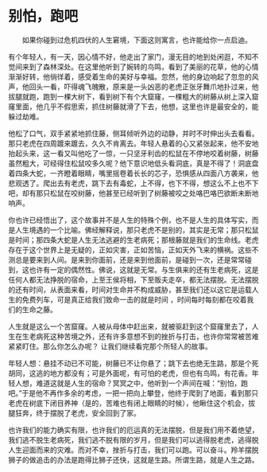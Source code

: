 # 别怕，跑吧
　　如果你碰到过危机四伏的人生窘境，下面这则寓言，也许能给你一点启迪。 

 有个年轻人，有一天，因心情不好，他走出了家门，漫无目的地到处闲逛，不知不觉间来到了森林深处。在这里他听到了婉转的鸟鸣，看到了美丽的花草，他的心情渐渐好转，他徜徉着，感受着生命的美好与幸福。忽然，他的身边响起了忽忽的风声，他回头一看，吓得魂飞魄散，原来是一头凶恶的老虎正张牙舞爪地扑过来，他拔腿就跑，跑到一棵大树下，看到树下有个大窟窿，一棵粗大的树藤从树上深入窟窿里面，他几乎不假思索，抓住树藤就滑了下去，他想，这里也许是最安全的，能躲过劫难。 

 他松了口气，双手紧紧地抓住藤，侧耳倾听外边的动静，并时不时伸出头去看看。那只老虎在四周踱来踱去，久久不肯离去。年轻人悬着的心又紧张起来，他不安地抬起头来，这一看又叫他吃了一惊，一只坚牙利齿的松鼠在不停地咬着树藤，树藤虽然粗大，可经得住松鼠咬多久呢？他下意识地低头看洞底，真是不得了！洞底盘着四条大蛇，一齐瞪着眼睛，嘴里摇卷着长长的芯子，恐惧感从四面八方袭来，他悲观透了。爬出去有老虎，跳下去有毒蛇，上不得，也下不得，想这么不上也不下吧，却有那只松鼠在咬树藤，他甚至已经听到了树藤被咬之处咯巴咯巴欲断未断地响声。 

 你也许已经悟出了，这个故事并不是人生的特殊个例，也不是人生的具体写实，而是人生境遇的一个比喻。佛经解释说，那只老虎不是别的，其实是无常；那只松鼠是时间；那四条大蛇是人生无法逃避的生老病死；那根藤就是我们的生命线。老虎存在于这个世界上是无疑的，正如灾害，正如苦恼，正如天外飞来的横祸。这些不测总是要来到人间。是来到你面前，还是来到他面前，是碰到一次，还是常常碰到，这也许有一定的偶然性。佛说，这就是无常。与生俱来的还有生老病死，这是任何人都无法挣脱的宿命，上至王侯将相，下至贩夫走卒，都无法摆脱。无法摆脱的还有时间，从表面来看，时间对生命并不构成威胁，甚至我们还以这它是运载人生的免费列车，可是真正给我们致命一击的就是时间 ，时间每时每刻都在咬着我们的生命之藤。 

 人生就是这么一个苦窟窿。人被从母体中赶出来，就被驱赶到这个窟窿里去了，人生在生老病死这种苦境之外，还有许多意想不到的挫折与打击，也许你常常被苦难紧紧盯住。那么你怎么办呢？ 
让我们继续看完那个所轻人的故事。 

年轻人想：悬挂不动已不可能，树藤已不让你悬了；跳下去也绝无生路，那是个死胡同，这逃的地方都没有；可是外面呢，有可怕的老虎，但也有鸟鸣，有花香。年轻人想，难道这就是人生的宿命？冥冥之中，他听到一个声间在喊：“别怕，跑吧。”于是他不再作多余的考虑，一把一把向上攀登，他终于爬到了地面，看到那只老虎在树底下闭目养神（是的，苦难也有闭上眼睛的时候），他瞅住这个机会，拔腿狂奔，终于摆脱了老虎，安全回到了家。 

 也许我们的能力确实有限，也许我们的厄运真的无法摆脱，但是我们用不着绝望，我们逃不脱生老病死，我们逃不脱有限的岁月，但是我们可以逃得脱老虎，逃得脱人生迎面而来的灾难。而对不幸，挫折与打击，我们可以跑。可以奋斗。羚羊摆脱狮子的做追击的办法是跑得比狮子还快，这就是生路。所谓生路，就是人生之路。
 